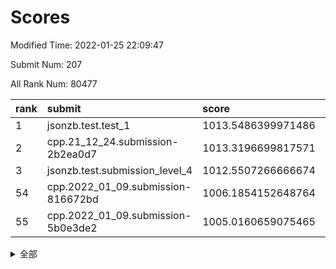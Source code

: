 # Scores

Modified Time: 2022-01-25 22:09:47

Submit Num: 207

All Rank Num: 80477

| rank |               submit               |       score        |       sigma        | pk_num |
| :--- | :--------------------------------- | :----------------- | :----------------- | :----- |
| 1    | jsonzb.test.test_1                 | 1013.5486399971486 | 0.7849436282600836 | 1558   |
| 2    | cpp.21_12_24.submission-2b2ea0d7   | 1013.3196699817571 | 0.7974170435843537 | 1557   |
| 3    | jsonzb.test.submission_level_4     | 1012.5507266666674 | 0.8128669519857105 | 1553   |
| 54   | cpp.2022_01_09.submission-816672bd | 1006.1854152648764 | 0.7374588211524721 | 1562   |
| 55   | cpp.2022_01_09.submission-5b0e3de2 | 1005.0160659075465 | 0.7295853661521602 | 1553   |


<details>
<summary>全部</summary>

| rank |                 submit                 |       score        |       sigma        | pk_num |
| :--- | :------------------------------------- | :----------------- | :----------------- | :----- |
| 1    | jsonzb.test.test_1                     | 1013.5486399971486 | 0.7849436282600836 | 1558   |
| 2    | cpp.21_12_24.submission-2b2ea0d7       | 1013.3196699817571 | 0.7974170435843537 | 1557   |
| 3    | jsonzb.test.submission_level_4         | 1012.5507266666674 | 0.8128669519857105 | 1553   |
| 4    | gobigger.level_3.submission_level_3_4  | 1011.8545597635033 | 0.7757642746329068 | 1559   |
| 5    | gobigger.level_3.submission_level_3_21 | 1011.6507867717775 | 0.7765056957105996 | 1559   |
| 6    | gobigger.level_3.submission_level_3_14 | 1011.3048034860805 | 0.7550426355212385 | 1551   |
| 7    | gobigger.level_3.submission_level_3_9  | 1011.2806802419746 | 0.791352057374778  | 1555   |
| 8    | gobigger.level_3.submission_level_3_30 | 1011.267678485099  | 0.804103893718387  | 1554   |
| 9    | gobigger.level_3.submission_level_3_13 | 1011.1924549657537 | 0.76311981249398   | 1559   |
| 10   | gobigger.level_3.submission_level_3_33 | 1011.1914146473881 | 0.7682491602819203 | 1552   |
| 11   | gobigger.level_3.submission_level_3_27 | 1011.1761791027471 | 0.7854376920087052 | 1557   |
| 12   | gobigger.level_3.submission_level_3_5  | 1010.9669476493357 | 0.7955209626072595 | 1555   |
| 13   | gobigger.level_3.submission_level_3_35 | 1010.9637475514292 | 0.7708383391363728 | 1554   |
| 14   | gobigger.level_3.submission_level_3_26 | 1010.93442245448   | 0.7573754538437427 | 1556   |
| 15   | gobigger.level_3.submission_level_3_3  | 1010.9084701652112 | 0.7574177568301385 | 1551   |
| 16   | gobigger.level_3.submission_level_3_40 | 1010.6251528305015 | 0.7821134967425823 | 1552   |
| 17   | gobigger.level_3.submission_level_3_38 | 1010.6129743674361 | 0.7522176557741942 | 1557   |
| 18   | gobigger.level_3.submission_level_3_39 | 1010.5733942050409 | 0.7451556909853019 | 1553   |
| 19   | gobigger.level_3.submission_level_3_18 | 1010.5276279095923 | 0.7685496440352384 | 1561   |
| 20   | gobigger.level_3.submission_level_3_42 | 1010.5126758622807 | 0.7493251324871671 | 1552   |
| 21   | gobigger.level_3.submission_level_3_34 | 1010.444863584198  | 0.7838232567251125 | 1557   |
| 22   | gobigger.level_3.submission_level_3_24 | 1010.3794451570516 | 0.7783947304904206 | 1555   |
| 23   | gobigger.level_3.submission_level_3_12 | 1010.3410372730089 | 0.7706278987292029 | 1559   |
| 24   | gobigger.level_3.submission_level_3_19 | 1010.3256338177629 | 0.7712487687151266 | 1554   |
| 25   | gobigger.level_3.submission_level_3_41 | 1010.3140379540594 | 0.7765896337559217 | 1558   |
| 26   | gobigger.level_3.submission_level_3_31 | 1010.2828409672536 | 0.7780660868477056 | 1559   |
| 27   | gobigger.level_3.submission_level_3_32 | 1010.2552123316192 | 0.7613778300176139 | 1552   |
| 28   | gobigger.level_3.submission_level_3_25 | 1010.2228247703283 | 0.7526602204832358 | 1557   |
| 29   | gobigger.level_3.submission_level_3_16 | 1010.2115326017296 | 0.7851079540895181 | 1554   |
| 30   | gobigger.level_3.submission_level_3_29 | 1010.1593662053349 | 0.7665672153221607 | 1556   |
| 31   | gobigger.level_3.submission_level_3_6  | 1010.0923599516217 | 0.7542151494237261 | 1551   |
| 32   | gobigger.level_3.submission_level_3_43 | 1010.0566363799055 | 0.7484273957171104 | 1557   |
| 33   | gobigger.level_3.submission_level_3_7  | 1010.0485622957801 | 0.761708885900969  | 1553   |
| 34   | gobigger.level_3.submission_level_3_47 | 1009.983087934697  | 0.7397460270169253 | 1553   |
| 35   | gobigger.level_3.submission_level_3_10 | 1009.895281285358  | 0.7743037047885749 | 1555   |
| 36   | gobigger.level_3.submission_level_3_2  | 1009.8825804260915 | 0.7609455982336584 | 1552   |
| 37   | gobigger.level_3.submission_level_3_37 | 1009.8168549947638 | 0.7540453998355913 | 1553   |
| 38   | gobigger.level_3.submission_level_3_8  | 1009.7904374479064 | 0.7591632867536895 | 1552   |
| 39   | gobigger.level_3.submission_level_3_11 | 1009.7371115806857 | 0.7545129246906238 | 1553   |
| 40   | gobigger.level_3.submission_level_3_49 | 1009.6105717857118 | 0.7413786773419091 | 1553   |
| 41   | gobigger.level_3.submission_level_3_23 | 1009.6051311248076 | 0.7549354689984356 | 1554   |
| 42   | gobigger.level_3.submission_level_3_46 | 1009.516840506069  | 0.7249119868749415 | 1552   |
| 43   | gobigger.level_3.submission_level_3_36 | 1009.5052665938656 | 0.755968165448708  | 1552   |
| 44   | gobigger.level_3.submission_level_3_1  | 1009.4317090949573 | 0.7594741087827336 | 1557   |
| 45   | gobigger.level_3.submission_level_3_44 | 1009.2665010633277 | 0.7549911521369708 | 1556   |
| 46   | gobigger.level_3.submission_level_3_45 | 1009.2488784886391 | 0.7405120133947269 | 1556   |
| 47   | gobigger.level_3.submission_level_3_20 | 1009.0589910901484 | 0.7449701711586488 | 1557   |
| 48   | gobigger.level_3.submission_level_3_0  | 1008.9844390288107 | 0.7464030974027939 | 1559   |
| 49   | gobigger.level_3.submission_level_3_15 | 1008.9835146240597 | 0.7497296481313336 | 1555   |
| 50   | gobigger.level_3.submission_level_3_48 | 1008.9208151908867 | 0.7565491589389498 | 1561   |
| 51   | gobigger.level_3.submission_level_3_28 | 1008.6700546831631 | 0.7569238665464628 | 1559   |
| 52   | gobigger.level_3.submission_level_3_17 | 1008.3376119274499 | 0.7489899256376502 | 1556   |
| 53   | gobigger.level_3.submission_level_3_22 | 1008.1186800546711 | 0.7475882668836817 | 1557   |
| 54   | cpp.2022_01_09.submission-816672bd     | 1006.1854152648764 | 0.7374588211524721 | 1562   |
| 55   | cpp.2022_01_09.submission-5b0e3de2     | 1005.0160659075465 | 0.7295853661521602 | 1553   |
| 56   | gobigger.level_1.submission_level_1_40 | 1004.9394479355317 | 0.7228849714684151 | 1556   |
| 57   | gobigger.level_1.submission_level_1_36 | 1004.6978402679655 | 0.7286523031615656 | 1554   |
| 58   | gobigger.level_1.submission_level_1_25 | 1004.6320336270445 | 0.7135060026053811 | 1546   |
| 59   | gobigger.level_1.submission_level_1_3  | 1004.4132532406771 | 0.737213690024971  | 1556   |
| 60   | gobigger.level_1.submission_level_1_9  | 1004.2162825522669 | 0.7222624931249435 | 1553   |
| 61   | gobigger.level_1.submission_level_1_19 | 1004.0953235104425 | 0.7202736248059821 | 1557   |
| 62   | gobigger.level_1.submission_level_1_46 | 1004.0942532464022 | 0.714847886768167  | 1552   |
| 63   | gobigger.level_1.submission_level_1_48 | 1004.0470725075294 | 0.7139019828379355 | 1554   |
| 64   | gobigger.level_1.submission_level_1_42 | 1004.0036166537948 | 0.7143630970428388 | 1552   |
| 65   | gobigger.level_1.submission_level_1_22 | 1003.9884832899714 | 0.7189677424539457 | 1555   |
| 66   | gobigger.level_1.submission_level_1_30 | 1003.9847261199568 | 0.7124450623871846 | 1557   |
| 67   | gobigger.level_1.submission_level_1_13 | 1003.8851883160448 | 0.7118028849197697 | 1552   |
| 68   | gobigger.level_1.submission_level_1_49 | 1003.8577679444519 | 0.7287728389939329 | 1553   |
| 69   | gobigger.level_1.submission_level_1_28 | 1003.8513019801114 | 0.7161744356344684 | 1553   |
| 70   | gobigger.level_1.submission_level_1_21 | 1003.7862685622683 | 0.7341885211577296 | 1561   |
| 71   | gobigger.level_1.submission_level_1_34 | 1003.7162188299849 | 0.7121828920969866 | 1554   |
| 72   | gobigger.level_1.submission_level_1_16 | 1003.6710200688897 | 0.7203655650646308 | 1554   |
| 73   | gobigger.level_1.submission_level_1_11 | 1003.6507485699257 | 0.7196141188669647 | 1559   |
| 74   | gobigger.level_1.submission_level_1_41 | 1003.5936145053042 | 0.7178187882067197 | 1559   |
| 75   | gobigger.level_1.submission_level_1_31 | 1003.5099565179239 | 0.7181212183373433 | 1555   |
| 76   | gobigger.level_1.submission_level_1_1  | 1003.3602780247525 | 0.7092679888426934 | 1556   |
| 77   | gobigger.level_1.submission_level_1_2  | 1003.3341238337784 | 0.715942881565569  | 1552   |
| 78   | gobigger.level_1.submission_level_1_18 | 1003.2965309822602 | 0.73009408477135   | 1555   |
| 79   | gobigger.level_1.submission_level_1_0  | 1003.2786118587054 | 0.7267567320344738 | 1556   |
| 80   | gobigger.level_1.submission_level_1_17 | 1003.262867569433  | 0.7131706050046994 | 1560   |
| 81   | gobigger.level_1.submission_level_1_6  | 1003.2142779115577 | 0.7068518244986144 | 1556   |
| 82   | gobigger.level_1.submission_level_1_37 | 1003.2101451280543 | 0.7182718068194383 | 1559   |
| 83   | gobigger.level_1.submission_level_1_29 | 1003.0781430434319 | 0.7282647268026269 | 1554   |
| 84   | gobigger.level_1.submission_level_1_14 | 1003.0424468183132 | 0.712546826171472  | 1551   |
| 85   | gobigger.level_1.submission_level_1_7  | 1003.0197387573639 | 0.7229441858017694 | 1557   |
| 86   | gobigger.level_1.submission_level_1_32 | 1003.009791916368  | 0.7178207674148803 | 1557   |
| 87   | gobigger.level_1.submission_level_1_4  | 1003.0062040388203 | 0.7123363230377618 | 1552   |
| 88   | gobigger.level_1.submission_level_1_45 | 1002.9995491972636 | 0.7088062481581645 | 1555   |
| 89   | gobigger.level_1.submission_level_1_39 | 1002.9351616100658 | 0.7199260912352076 | 1555   |
| 90   | gobigger.level_1.submission_level_1_27 | 1002.8449938436545 | 0.729692339145917  | 1560   |
| 91   | gobigger.level_1.submission_level_1_47 | 1002.8263785635305 | 0.7154144855045986 | 1560   |
| 92   | gobigger.level_1.submission_level_1_33 | 1002.8107158881606 | 0.7282792952278015 | 1555   |
| 93   | gobigger.level_1.submission_level_1_10 | 1002.7932650579205 | 0.7210332730942638 | 1553   |
| 94   | gobigger.level_1.submission_level_1_43 | 1002.7776196687262 | 0.7098693457578342 | 1559   |
| 95   | gobigger.level_1.submission_level_1_8  | 1002.6652491476723 | 0.7170279745748355 | 1552   |
| 96   | gobigger.level_1.submission_level_1_44 | 1002.6377416003361 | 0.715516230976239  | 1558   |
| 97   | gobigger.level_1.submission_level_1_15 | 1002.5349392004322 | 0.7151725927960708 | 1553   |
| 98   | gobigger.level_1.submission_level_1_24 | 1002.4641127628754 | 0.7202050019996764 | 1553   |
| 99   | gobigger.level_1.submission_level_1_12 | 1002.4116072507894 | 0.7153847368799243 | 1550   |
| 100  | gobigger.level_1.submission_level_1_23 | 1002.3619473156656 | 0.7179514956441836 | 1556   |
| 101  | gobigger.level_1.submission_level_1_5  | 1002.2852791356661 | 0.7198927967500117 | 1555   |
| 102  | gobigger.level_1.submission_level_1_26 | 1002.2172241897551 | 0.6990148945629832 | 1557   |
| 103  | gobigger.level_1.submission_level_1_35 | 1001.7537938337307 | 0.7170925928768328 | 1558   |
| 104  | gobigger.level_1.submission_level_1_20 | 1001.559812935942  | 0.7095556465450017 | 1551   |
| 105  | gobigger.level_1.submission_level_1_38 | 1001.4107133290801 | 0.7075680825929853 | 1556   |
| 106  | gobigger.random.submission_random_28   | 997.2718741894952  | 0.722839379615409  | 1552   |
| 107  | gobigger.random.submission_random_26   | 997.1240112164222  | 0.6992532580072413 | 1557   |
| 108  | gobigger.random.submission_random_20   | 996.9106796009944  | 0.7122331179429097 | 1558   |
| 109  | gobigger.random.submission_random_33   | 996.8258153610882  | 0.7103153581483984 | 1553   |
| 110  | gobigger.random.submission_random_47   | 996.7403756103439  | 0.7130364483957241 | 1550   |
| 111  | gobigger.random.submission_random_2    | 996.6360528328091  | 0.7076091891469749 | 1554   |
| 112  | gobigger.random.submission_random_42   | 996.6187209708609  | 0.7064231730344929 | 1555   |
| 113  | gobigger.random.submission_random_7    | 996.6167027096872  | 0.7034156952978352 | 1557   |
| 114  | gobigger.random.submission_random_32   | 996.5914468531115  | 0.724501310979143  | 1558   |
| 115  | gobigger.random.submission_random_1    | 996.5909502415993  | 0.7226519685691093 | 1559   |
| 116  | gobigger.random.submission_random_9    | 996.5445703295834  | 0.7081557014726042 | 1553   |
| 117  | gobigger.random.submission_random_14   | 996.4591199928303  | 0.7182157966667871 | 1552   |
| 118  | gobigger.random.submission_random_12   | 996.4282071491225  | 0.7214420346107869 | 1557   |
| 119  | gobigger.random.submission_random_44   | 996.4039005358704  | 0.7090831089600393 | 1559   |
| 120  | gobigger.random.submission_random_18   | 996.391254137554   | 0.7076219911028061 | 1558   |
| 121  | gobigger.random.submission_random_6    | 996.2069035513271  | 0.7100361800025748 | 1553   |
| 122  | gobigger.random.submission_random_29   | 996.2062753160226  | 0.7154688395679067 | 1552   |
| 123  | gobigger.random.submission_random_17   | 996.1417575860133  | 0.7172828294570426 | 1553   |
| 124  | gobigger.random.submission_random_24   | 996.0201004888966  | 0.7145968928507763 | 1551   |
| 125  | gobigger.random.submission_random_10   | 995.9507732880585  | 0.7194882316786655 | 1555   |
| 126  | gobigger.random.submission_random_49   | 995.9227745544965  | 0.7371534762346097 | 1554   |
| 127  | gobigger.random.submission_random_39   | 995.8081860926332  | 0.7127146264333989 | 1554   |
| 128  | gobigger.random.submission_random_40   | 995.8005313095775  | 0.6986143875277153 | 1561   |
| 129  | gobigger.random.submission_random_43   | 995.7736818753596  | 0.7229725627018293 | 1555   |
| 130  | gobigger.random.submission_random_19   | 995.7325347512455  | 0.7223917246426639 | 1557   |
| 131  | gobigger.random.submission_random_31   | 995.7216772473846  | 0.7240462919227721 | 1550   |
| 132  | gobigger.random.submission_random_0    | 995.7094031690493  | 0.7133763769245226 | 1551   |
| 133  | gobigger.random.submission_random_48   | 995.6648583359114  | 0.712081751232369  | 1558   |
| 134  | gobigger.random.submission_random_23   | 995.6548984066793  | 0.7173531403296644 | 1559   |
| 135  | gobigger.random.submission_random_46   | 995.6422199720033  | 0.7137011026118311 | 1556   |
| 136  | gobigger.random.submission_random_35   | 995.5865522491822  | 0.7025554403288592 | 1552   |
| 137  | gobigger.random.submission_random_3    | 995.5760666860989  | 0.7116525529809932 | 1559   |
| 138  | gobigger.random.submission_random_11   | 995.5590491714165  | 0.7113273161945391 | 1555   |
| 139  | gobigger.random.submission_random_36   | 995.5378583195386  | 0.7066381959925856 | 1552   |
| 140  | gobigger.random.submission_random_30   | 995.5348786320297  | 0.7139687292610937 | 1555   |
| 141  | gobigger.random.submission_random_27   | 995.5273300297122  | 0.7094475998540621 | 1557   |
| 142  | gobigger.random.submission_random_21   | 995.511988694527   | 0.7035340008595315 | 1552   |
| 143  | gobigger.random.submission_random_8    | 995.4816706410421  | 0.7001065734020241 | 1554   |
| 144  | gobigger.random.submission_random_45   | 995.4750848465924  | 0.7184480827141617 | 1558   |
| 145  | gobigger.random.submission_random_5    | 995.4546998637771  | 0.7167196804985997 | 1554   |
| 146  | gobigger.random.submission_random_34   | 995.4080276503664  | 0.7198861909035655 | 1554   |
| 147  | gobigger.random.submission_random_38   | 995.3240805177262  | 0.7074216758395575 | 1553   |
| 148  | gobigger.random.submission_random_41   | 995.1914962955416  | 0.7203493194705279 | 1551   |
| 149  | gobigger.random.submission_random_15   | 995.1525245706265  | 0.7102519437921821 | 1557   |
| 150  | gobigger.random.submission_random_25   | 995.1034934230205  | 0.7068125390982132 | 1560   |
| 151  | gobigger.random.submission_random_37   | 995.0741336669236  | 0.7073559583470613 | 1556   |
| 152  | gobigger.random.submission_random_16   | 994.8810068372435  | 0.7056833398903171 | 1560   |
| 153  | gobigger.random.submission_random_13   | 994.6648955936574  | 0.7219959391908617 | 1559   |
| 154  | gobigger.random.submission_random_4    | 994.5350241039579  | 0.7131220835984173 | 1557   |
| 155  | gobigger.random.submission_random_22   | 994.4644448588866  | 0.7177838356433661 | 1556   |
| 156  | gobigger.level_2.submission_level_2_28 | 994.1783959938718  | 0.7323910607379518 | 1559   |
| 157  | gobigger.level_2.submission_level_2_19 | 993.3123699646604  | 0.744270376939911  | 1559   |
| 158  | gobigger.level_2.submission_level_2_2  | 993.2647281175871  | 0.7308890180282195 | 1562   |
| 159  | gobigger.level_2.submission_level_2_30 | 993.2315826273408  | 0.7345660922583555 | 1558   |
| 160  | gobigger.level_2.submission_level_2_22 | 992.9727543820578  | 0.7476598510357536 | 1557   |
| 161  | gobigger.level_2.submission_level_2_43 | 992.8707169232579  | 0.7526421723007537 | 1551   |
| 162  | gobigger.level_2.submission_level_2_5  | 992.8089791222914  | 0.7395391273666096 | 1549   |
| 163  | gobigger.level_2.submission_level_2_0  | 992.7478528617114  | 0.7521540552300785 | 1557   |
| 164  | gobigger.level_2.submission_level_2_45 | 992.6163727013964  | 0.7330747233235502 | 1561   |
| 165  | gobigger.level_2.submission_level_2_31 | 992.5014109584307  | 0.749536877509301  | 1557   |
| 166  | gobigger.level_2.submission_level_2_24 | 992.4215577504108  | 0.7489955747827359 | 1560   |
| 167  | gobigger.level_2.submission_level_2_26 | 992.3745045141037  | 0.7376399223099542 | 1556   |
| 168  | gobigger.level_2.submission_level_2_10 | 992.3670828605738  | 0.7487980354345638 | 1554   |
| 169  | gobigger.level_2.submission_level_2_32 | 992.3418396932069  | 0.731538266739549  | 1551   |
| 170  | gobigger.level_2.submission_level_2_44 | 992.2337943109128  | 0.7408940773556952 | 1551   |
| 171  | gobigger.level_2.submission_level_2_23 | 992.1659092644655  | 0.7500403313490979 | 1558   |
| 172  | gobigger.level_2.submission_level_2_14 | 992.1002095559508  | 0.7630167209388291 | 1553   |
| 173  | gobigger.level_2.submission_level_2_21 | 992.0896670832278  | 0.7695072731555272 | 1551   |
| 174  | gobigger.level_2.submission_level_2_38 | 992.0617831354643  | 0.7400638381259429 | 1557   |
| 175  | gobigger.level_2.submission_level_2_17 | 992.0561637643168  | 0.7446411214890611 | 1555   |
| 176  | gobigger.level_2.submission_level_2_13 | 992.0350169185486  | 0.7495258314854625 | 1555   |
| 177  | gobigger.level_2.submission_level_2_18 | 992.0333317974364  | 0.7283642079015854 | 1552   |
| 178  | gobigger.level_2.submission_level_2_34 | 991.8934151513013  | 0.7468917937951267 | 1553   |
| 179  | gobigger.level_2.submission_level_2_29 | 991.8444626834482  | 0.7624729917094767 | 1552   |
| 180  | gobigger.level_2.submission_level_2_42 | 991.7362379960491  | 0.754025968199648  | 1556   |
| 181  | gobigger.level_2.submission_level_2_27 | 991.6848944206763  | 0.7454252277429587 | 1552   |
| 182  | gobigger.level_2.submission_level_2_9  | 991.6799388172274  | 0.7517575430348362 | 1553   |
| 183  | gobigger.level_2.submission_level_2_25 | 991.6692257296246  | 0.7639940475147392 | 1556   |
| 184  | gobigger.level_2.submission_level_2_33 | 991.6368055727539  | 0.7563973586663242 | 1550   |
| 185  | gobigger.level_2.submission_level_2_47 | 991.6079319772048  | 0.7515112212395473 | 1552   |
| 186  | gobigger.level_2.submission_level_2_48 | 991.5750064527407  | 0.7554712499545678 | 1557   |
| 187  | gobigger.level_2.submission_level_2_4  | 991.55631529086    | 0.7587174510498516 | 1554   |
| 188  | gobigger.level_2.submission_level_2_36 | 991.3994758140667  | 0.7622461560661837 | 1562   |
| 189  | gobigger.level_2.submission_level_2_40 | 991.3560545936612  | 0.7430513847625759 | 1553   |
| 190  | gobigger.level_2.submission_level_2_3  | 991.2241661320157  | 0.7536514403708217 | 1550   |
| 191  | gobigger.level_2.submission_level_2_8  | 991.1126300310292  | 0.7515358054294726 | 1558   |
| 192  | gobigger.level_2.submission_level_2_20 | 991.0936598386903  | 0.761929883576777  | 1555   |
| 193  | gobigger.level_2.submission_level_2_11 | 991.0682131649571  | 0.7444661866601174 | 1557   |
| 194  | gobigger.level_2.submission_level_2_12 | 990.9664090713611  | 0.7466330218505611 | 1555   |
| 195  | gobigger.level_2.submission_level_2_49 | 990.9232777583776  | 0.7687022467858989 | 1554   |
| 196  | gobigger.level_2.submission_level_2_41 | 990.8663043330789  | 0.749667554508608  | 1557   |
| 197  | gobigger.level_2.submission_level_2_7  | 990.6840273713094  | 0.7689823886447331 | 1560   |
| 198  | gobigger.level_2.submission_level_2_15 | 990.6805060452916  | 0.7639733670984967 | 1547   |
| 199  | gobigger.level_2.submission_level_2_46 | 990.6761342366761  | 0.749732056312445  | 1554   |
| 200  | gobigger.level_2.submission_level_2_37 | 990.5937268994663  | 0.7638161528527343 | 1557   |
| 201  | gobigger.level_2.submission_level_2_39 | 990.4914650470806  | 0.7488042016140859 | 1556   |
| 202  | gobigger.level_2.submission_level_2_1  | 990.428140819501   | 0.7753079669388181 | 1554   |
| 203  | gobigger.level_2.submission_level_2_35 | 990.3736914685079  | 0.7868950874604221 | 1557   |
| 204  | gobigger.level_2.submission_level_2_16 | 990.3583780681012  | 0.7510422453340598 | 1553   |
| 205  | gobigger.level_2.submission_level_2_6  | 989.9475482597093  | 0.7454902758879273 | 1551   |
| 206  | gobigger.none.submission_none_1        | 976.391807564428   | 1.4103116374351137 | 1551   |
| 207  | gobigger.none.submission_none_0        | 975.6574675781425  | 1.387880254197925  | 1553   |

</details>